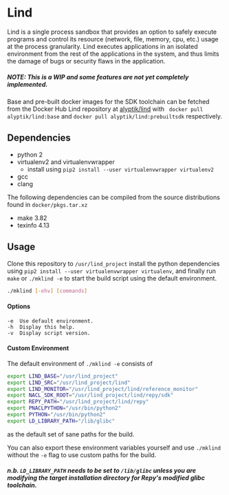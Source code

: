 # Lind

Lind is a single process sandbox that provides an option to safely execute
programs and control its resource (network, file, memory, cpu, etc.) usage
at the process granularity. Lind executes applications in an isolated
environment from the rest of the applications in the system, and thus
limits the damage of bugs or security flaws in the application.

##### *NOTE: This is a WIP and some features are not yet completely implemented.*

Base and pre-built docker images for the SDK toolchain can be fetched from
the Docker Hub Lind repository at [alyptik/lind](https://hub.docker.com/r/alyptik/lind)
with ` docker pull alyptik/lind:base` and `docker pull alyptik/lind:prebuiltsdk`
respectively.

## Dependencies

* python 2
* virtualenv2 and virtualenvwrapper
	- install using `pip2 install --user virtualenvwrapper virtualenv2`
* gcc
* clang

The following dependencies can be compiled from the source distributions
found in `docker/pkgs.tar.xz`

* make 3.82
* texinfo 4.13

## Usage

Clone this repository to `/usr/lind_project` install the python dependencies
using `pip2 install --user virtualenvwrapper virtualenv`, and finally run  `make`
or `./mklind -e` to start the build script using the default environment.

```bash
./mklind [-ehv] [commands]
```

#### Options

	-e	Use default environment.
	-h	Display this help.
	-v	Display script version.

#### Custom Environment

The default environment of `./mklind -e` consists of

```bash
export LIND_BASE="/usr/lind_project"
export LIND_SRC="/usr/lind_project/lind"
export LIND_MONITOR="/usr/lind_project/lind/reference_monitor"
export NACL_SDK_ROOT="/usr/lind_project/lind/repy/sdk"
export REPY_PATH="/usr/lind_project/lind/repy"
export PNACLPYTHON="/usr/bin/python2"
export PYTHON="/usr/bin/python2"
export LD_LIBRARY_PATH="/lib/glibc"
```

as the default set of sane paths for the build.

You can also export these environment variables yourself and use `./mklind`
without the `-e` flag to use custom paths for the build.

##### n.b. `LD_LIBRARY_PATH` needs to be set to `/lib/glibc` unless you are modifying the target installation directory for Repy's modified glibc toolchain.
